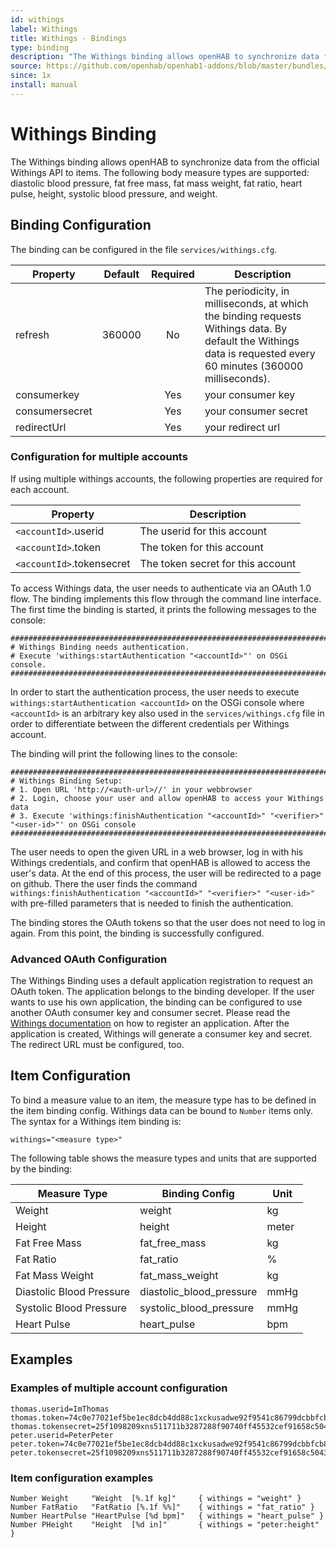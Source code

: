 ```yaml
---
id: withings
label: Withings
title: Withings - Bindings
type: binding
description: "The Withings binding allows openHAB to synchronize data from the official"
source: https://github.com/openhab/openhab1-addons/blob/master/bundles/binding/org.openhab.binding.withings/README.md
since: 1x
install: manual
---
```


<!-- Attention authors: Do not edit directly. Please add your changes to the appropriate source repository -->

<!-- {% include base.html %} -->

# Withings Binding

The Withings binding allows openHAB to synchronize data from the official
Withings API to items. The following body measure types are supported: diastolic
blood pressure, fat free mass, fat mass weight, fat ratio, heart pulse, height,
systolic blood pressure, and weight.

## Binding Configuration

The binding can be configured in the file `services/withings.cfg`.

| Property       | Default | Required | Description |
|----------------|---------|:--------:|-------------|
| refresh        | 360000  |    No    | The periodicity, in milliseconds, at which the binding requests Withings data. By default the Withings data is requested every 60 minutes (360000 milliseconds). |
| consumerkey    |         |    Yes   | your consumer key |
| consumersecret |         |    Yes   | your consumer secret |
| redirectUrl    |         |    Yes   | your redirect url |

### Configuration for multiple accounts

If using multiple withings accounts, the following properties are required
for each account.

| Property                   | Description |
|----------------------------|-------------|
| `<accountId>`.userid       | The userid for this account |
| `<accountId>`.token        | The token for this account |
| `<accountId>`.tokensecret  | The token secret for this account |


To access Withings data, the user needs to authenticate via an OAuth 1.0 flow.
The binding implements this flow through the command line interface. The first
time the binding is started, it prints the following messages to the console:

````
#########################################################################################
# Withings Binding needs authentication.
# Execute 'withings:startAuthentication "<accountId>"' on OSGi console.
#########################################################################################
````

In order to start the authentication process, the user needs to execute
`withings:startAuthentication <accountId>` on the OSGi console where
`<accountId>` is an arbitrary key also used in the `services/withings.cfg`
file in order to differentiate between the different credentials per Withings
account.

The binding will print the following lines to the console:

````
#########################################################################################
# Withings Binding Setup: 
# 1. Open URL 'http://<auth-url>//' in your webbrowser
# 2. Login, choose your user and allow openHAB to access your Withings data
# 3. Execute 'withings:finishAuthentication "<accountId>" "<verifier>" "<user-id>"' on OSGi console
#########################################################################################
````

The user needs to open the given URL in a web browser, log in with his Withings
credentials, and confirm that openHAB is allowed to access the user's data.  At
the end of this process, the user will be redirected to a page on github. There
the user finds the command `withings:finishAuthentication "<accountId>" "<verifier>" "<user-id>"`
with pre-filled parameters that is needed to finish the authentication.

The binding stores the OAuth tokens so that the user does not need to log in
again. From this point, the binding is successfully configured.

### Advanced OAuth Configuration

The Withings Binding uses a default application registration to request an OAuth
token. The application belongs to the binding developer. If the user wants to
use his own application, the binding can be configured to use another OAuth
consumer key and consumer secret. Please read the [Withings documentation](http://oauth.withings.com/en/partner/dashboard)
on how to register an application. After the application is created, Withings
will generate a consumer key and secret. The redirect URL must be configured,
too.


## Item Configuration

To bind a measure value to an item, the measure type has to be defined in the
item binding config. Withings data can be bound to `Number` items only. The
syntax for a Withings item binding is:

````
withings="<measure type>"
````

The following table shows the measure types and units that are supported by the binding:

| Measure Type    | Binding Config | Unit |
|-----------------|----------------|------|
| Weight          | weight         | kg   |
| Height          | height         | meter |
| Fat Free Mass   | fat_free_mass | kg   |
| Fat Ratio       | fat_ratio      | %    |
| Fat Mass Weight | fat_mass_weight | kg |
| Diastolic Blood Pressure | diastolic_blood_pressure | mmHg |
| Systolic Blood Pressure | systolic_blood_pressure | mmHg |
| Heart Pulse     | heart_pulse | bpm |


## Examples

### Examples of multiple account configuration

````
thomas.userid=ImThomas
thomas.token=74c0e77021ef5be1ec8dcb4dd88c1xckusadwe92f9541c86799dcbbfcb8fc8b236
thomas.tokensecret=25f1098209xns511711b3287288f90740ff45532cef91658c5043db0b0e0c851c
peter.userid=PeterPeter
peter.token=74c0e77021ef5be1ec8dcb4dd88c1xckusadwe92f9541c86799dcbbfcb8fc8b236
peter.tokensecret=25f1098209xns511711b3287288f90740ff45532cef91658c5043db0b0e0c851c
````

### Item configuration examples

````
Number Weight     "Weight  [%.1f kg]"     { withings = "weight" }
Number FatRatio   "FatRatio [%.1f %%]"    { withings = "fat_ratio" }
Number HeartPulse "HeartPulse [%d bpm]"   { withings = "heart_pulse" }
Number PHeight    "Height  [%d in]"       { withings = "peter:height" }
````
